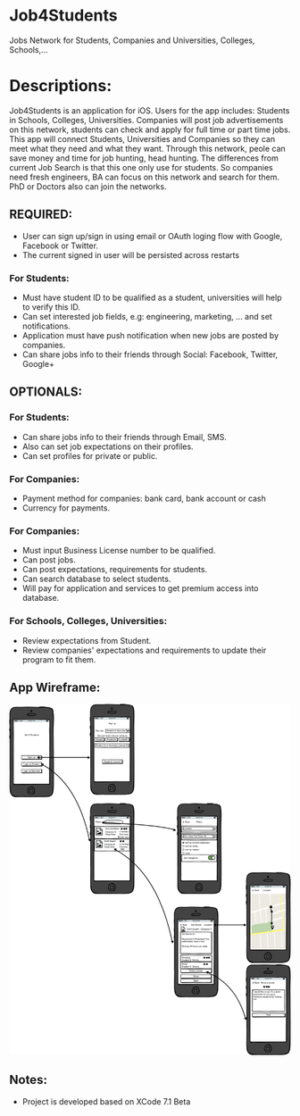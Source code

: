 # Job4Students
Jobs Network for Students, Companies and Universities, Colleges, Schools,...

# Descriptions:
Job4Students is an application for iOS. 
Users for the app includes: Students in Schools, Colleges, Universities.
Companies will post job advertisements on this network, students can check and apply for full time or part time jobs.
This app will connect Students, Universities and Companies so they can meet what they need and what they want.
Through this network, peole can save money and time for job hunting, head hunting.
The differences from current Job Search is that this one only use for students. So companies need fresh engineers, BA can focus on this network and search for them. PhD or Doctors also can join the networks.


## REQUIRED:
- User can sign up/sign in using email or OAuth loging flow with Google, Facebook or Twitter.
- The current signed in user will be persisted across restarts

### For Students:
- Must have student ID to be qualified as a student, universities will help to verify this ID.
- Can set interested job fields, e.g: engineering, marketing, ... and set notifications.
- Application must have push notification when new jobs are posted by companies.
- Can share jobs info to their friends through Social: Facebook, Twitter, Google+


## OPTIONALS:
### For Students: 
- Can share jobs info to their friends through Email, SMS.
- Also can set job expectations on their profiles.
- Can set profiles for private or public.

### For Companies:
- Payment method for companies: bank card, bank account or cash
- Currency for payments.


### For Companies:
- Must input Business License number to be qualified.
- Can post jobs.
- Can post expectations, requirements for students.
- Can search database to select students.
- Will pay for application and services to get premium access into database.


### For Schools, Colleges, Universities:
- Review expectations from Student.
- Review companies' expectations and requirements to update their program to fit them.

## App Wireframe: 
![Job4Students](Mockups/Basic.png)

## Notes:
- Project is developed based on XCode 7.1 Beta

